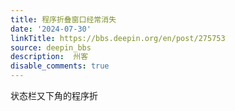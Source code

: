 ```yaml
---
title: 程序折叠窗口经常消失
date: '2024-07-30'
linkTitle: https://bbs.deepin.org/en/post/275753
source: deepin_bbs
description:  州客 
disable_comments: true
---
```

状态栏又下角的程序折
